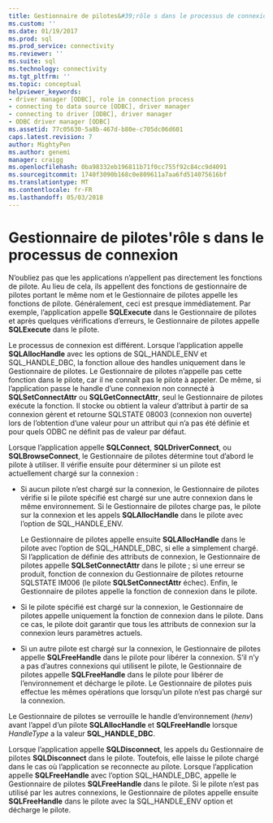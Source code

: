 ```yaml
---
title: Gestionnaire de pilotes&#39;rôle s dans le processus de connexion | Documents Microsoft
ms.custom: ''
ms.date: 01/19/2017
ms.prod: sql
ms.prod_service: connectivity
ms.reviewer: ''
ms.suite: sql
ms.technology: connectivity
ms.tgt_pltfrm: ''
ms.topic: conceptual
helpviewer_keywords:
- driver manager [ODBC], role in connection process
- connecting to data source [ODBC], driver manager
- connecting to driver [ODBC], driver manager
- ODBC driver manager [ODBC]
ms.assetid: 77c05630-5a8b-467d-b80e-c705dc06d601
caps.latest.revision: 7
author: MightyPen
ms.author: genemi
manager: craigg
ms.openlocfilehash: 0ba98332eb196811b71f0cc755f92c84cc9d4091
ms.sourcegitcommit: 1740f3090b168c0e809611a7aa6fd514075616bf
ms.translationtype: MT
ms.contentlocale: fr-FR
ms.lasthandoff: 05/03/2018
---
```

# <a name="driver-manager39s-role-in-the-connection-process"></a>Gestionnaire de pilotes&#39;rôle s dans le processus de connexion
N’oubliez pas que les applications n’appellent pas directement les fonctions de pilote. Au lieu de cela, ils appellent des fonctions de gestionnaire de pilotes portant le même nom et le Gestionnaire de pilotes appelle les fonctions de pilote. Généralement, ceci est presque immédiatement. Par exemple, l’application appelle **SQLExecute** dans le Gestionnaire de pilotes et après quelques vérifications d’erreurs, le Gestionnaire de pilotes appelle **SQLExecute** dans le pilote.  
  
 Le processus de connexion est différent. Lorsque l’application appelle **SQLAllocHandle** avec les options de SQL_HANDLE_ENV et SQL_HANDLE_DBC, la fonction alloue des handles uniquement dans le Gestionnaire de pilotes. Le Gestionnaire de pilotes n’appelle pas cette fonction dans le pilote, car il ne connaît pas le pilote à appeler. De même, si l’application passe le handle d’une connexion non connecté à **SQLSetConnectAttr** ou **SQLGetConnectAttr**, seul le Gestionnaire de pilotes exécute la fonction. Il stocke ou obtient la valeur d’attribut à partir de sa connexion gèrent et retourne SQLSTATE 08003 (connexion non ouverte) lors de l’obtention d’une valeur pour un attribut qui n’a pas été définie et pour quels ODBC ne définit pas de valeur par défaut.  
  
 Lorsque l’application appelle **SQLConnect**, **SQLDriverConnect**, ou **SQLBrowseConnect**, le Gestionnaire de pilotes détermine tout d’abord le pilote à utiliser. Il vérifie ensuite pour déterminer si un pilote est actuellement chargé sur la connexion :  
  
-   Si aucun pilote n’est chargé sur la connexion, le Gestionnaire de pilotes vérifie si le pilote spécifié est chargé sur une autre connexion dans le même environnement. Si le Gestionnaire de pilotes charge pas, le pilote sur la connexion et les appels **SQLAllocHandle** dans le pilote avec l’option de SQL_HANDLE_ENV.  
  
     Le Gestionnaire de pilotes appelle ensuite **SQLAllocHandle** dans le pilote avec l’option de SQL_HANDLE_DBC, si elle a simplement chargé. Si l’application de définie des attributs de connexion, le Gestionnaire de pilotes appelle **SQLSetConnectAttr** dans le pilote ; si une erreur se produit, fonction de connexion du Gestionnaire de pilotes retourne SQLSTATE IM006 (le pilote **SQLSetConnectAttr** échec). Enfin, le Gestionnaire de pilotes appelle la fonction de connexion dans le pilote.  
  
-   Si le pilote spécifié est chargé sur la connexion, le Gestionnaire de pilotes appelle uniquement la fonction de connexion dans le pilote. Dans ce cas, le pilote doit garantir que tous les attributs de connexion sur la connexion leurs paramètres actuels.  
  
-   Si un autre pilote est chargé sur la connexion, le Gestionnaire de pilotes appelle **SQLFreeHandle** dans le pilote pour libérer la connexion. S’il n’y a pas d’autres connexions qui utilisent le pilote, le Gestionnaire de pilotes appelle **SQLFreeHandle** dans le pilote pour libérer de l’environnement et décharge le pilote. Le Gestionnaire de pilotes puis effectue les mêmes opérations que lorsqu’un pilote n’est pas chargé sur la connexion.  
  
 Le Gestionnaire de pilotes se verrouille le handle d’environnement (*henv*) avant l’appel d’un pilote **SQLAllocHandle** et **SQLFreeHandle** lorsque *HandleType* a la valeur **SQL_HANDLE_DBC**.  
  
 Lorsque l’application appelle **SQLDisconnect**, les appels du Gestionnaire de pilotes **SQLDisconnect** dans le pilote. Toutefois, elle laisse le pilote chargé dans le cas où l’application se reconnecte au pilote. Lorsque l’application appelle **SQLFreeHandle** avec l’option SQL_HANDLE_DBC, appelle le Gestionnaire de pilotes **SQLFreeHandle** dans le pilote. Si le pilote n’est pas utilisé par les autres connexions, le Gestionnaire de pilotes appelle ensuite **SQLFreeHandle** dans le pilote avec la SQL_HANDLE_ENV option et décharge le pilote.
